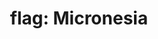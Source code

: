 ---
layout: flags
title: "flag: Micronesia"
emoji: flag_micronesia
permalink: 🇫🇲.html
image: assets/img/3moji/flag_micronesia.png
---